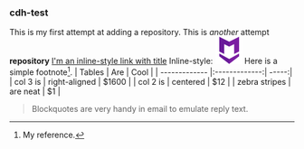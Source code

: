 ### cdh-test
This is my first attempt at adding a repository.
This is *another* attempt **repository**
[I'm an inline-style link with title](https://www.google.com "Google's Homepage")
Inline-style: 
![alt text](https://github.com/adam-p/markdown-here/raw/master/src/common/images/icon48.png "Logo Title Text 1")
Here is a simple footnote[^1].
| Tables        | Are           | Cool  |
| ------------- |:-------------:| -----:|
| col 3 is      | right-aligned | $1600 |
| col 2 is      | centered      |   $12 |
| zebra stripes | are neat      |    $1 |
> Blockquotes are very handy in email to emulate reply text.


[^1]: My reference.


